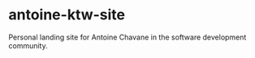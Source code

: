 # antoine-ktw-site
Personal landing site for Antoine Chavane in the software development community.
